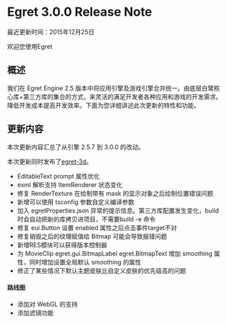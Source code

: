 Egret 3.0.0 Release Note
===============================


最近更新时间：2015年12月25日


欢迎您使用Egret

## 概述

我们在 Egret Engine 2.5 版本中将应用引擎及游戏引擎合并统一。由底层白鹭核心库+第三方库的集合的方式，来灵活的满足开发者各种应用和游戏的开发需求。降低开发成本提高开发效率。下面为您详细讲述此次更新的特性和功能。

## 更新内容

本次更新内容汇总了从引擎 2.5.7 到 3.0.0 的改动。

本次更新同时发布了[egret-3d](https://github.com/egret-labs/egret-3d)。


* EditableText prompt 属性优化
* exml 解析支持 ItemRenderer 状态变化
* 修复 RenderTexture 在绘制带有 mask 的显示对象之后绘制位置错误问题
* 新增可以使用 tsconfig 参数自定义编译参数
* 加入 egretProperties.json 异常的提示信息。第三方库配置发生变化，build 时会自动把新的库拷贝进项目，不需要build -e 命令
* 修复 eui.Button 设置 enabled 属性之后点击事件target不对
* 修复销毁之后的纹理赋值给 Bitmap 可能会导致报错问题
* 新增RES模块可以获得版本控制器
* 为 MovieClip egret.gui.BitmapLabel egret.BitmapText 增加 smoothing 属性，同时增加设置全局默认 smoothing 的属性
* 修正了某些情况下默认主题皮肤比自定义皮肤的优先级高的问题



#### 路线图
* 添加对 WebGL 的支持
* 添加滤镜功能